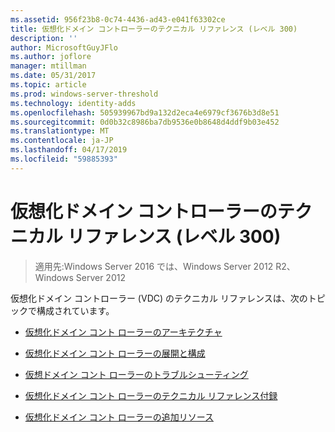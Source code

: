 ```yaml
---
ms.assetid: 956f23b8-0c74-4436-ad43-e041f63302ce
title: 仮想化ドメイン コントローラーのテクニカル リファレンス (レベル 300)
description: ''
author: MicrosoftGuyJFlo
ms.author: joflore
manager: mtillman
ms.date: 05/31/2017
ms.topic: article
ms.prod: windows-server-threshold
ms.technology: identity-adds
ms.openlocfilehash: 505939967bd9a132d2eca4e6979cf3676b3d8e51
ms.sourcegitcommit: 0d0b32c8986ba7db9536e0b8648d4ddf9b03e452
ms.translationtype: MT
ms.contentlocale: ja-JP
ms.lasthandoff: 04/17/2019
ms.locfileid: "59885393"
---
```

# <a name="virtualized-domain-controller-technical-reference-level-300"></a>仮想化ドメイン コントローラーのテクニカル リファレンス (レベル 300)

>適用先:Windows Server 2016 では、Windows Server 2012 R2、Windows Server 2012

仮想化ドメイン コントローラー (VDC) のテクニカル リファレンスは、次のトピックで構成されています。  
  
-   [仮想化ドメイン コント ローラーのアーキテクチャ](../../../ad-ds/get-started/virtual-dc/Virtualized-Domain-Controller-Architecture.md)  
  
-   [仮想化ドメイン コント ローラーの展開と構成](../../../ad-ds/get-started/virtual-dc/Virtualized-Domain-Controller-Deployment-and-Configuration.md)  
  
-   [仮想ドメイン コント ローラーのトラブルシューティング](../../../ad-ds/manage/virtual-dc/Virtualized-Domain-Controller-Troubleshooting.md)  
  
-   [仮想化ドメイン コント ローラーのテクニカル リファレンス付録](../../../ad-ds/reference/virtual-dc/Virtualized-Domain-Controller-Technical-Reference-Appendix.md)  
  
-   [仮想化ドメイン コント ローラーの追加リソース](../../../ad-ds/reference/virtual-dc/Virtualized-Domain-Controller-Additional-Resources.md)  
  

